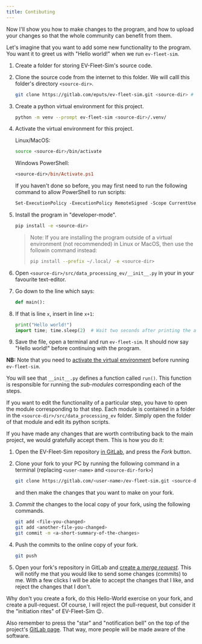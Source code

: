```yaml
---
title: Contibuting
---
```


Now I'll show you how to make changes to the program, and how to upload your changes so that the whole community can benefit from them.

Let's imagine that you want to add some new functionality to the program. You want it to greet us with "Hello world!" when we run `ev-fleet-sim`.

1. Create a folder for storing EV-Fleet-Sim's source code.

2. Clone the source code from the internet to this folder. We will calll this folder's directory `<source-dir>`.

   ```sh
   git clone https://gitlab.com/eputs/ev-fleet-sim.git <source-dir> # Clone the git repository into the new folder.
   ```

1. Create a python virtual environment for this project.

   ```bash
   python -m venv --prompt ev-fleet-sim <source-dir>/.venv/
   ```

1. <a name=activate-venv></a>Activate the virtual environment for this project.

   Linux/MacOS:

   ```bash
   source <source-dir>/bin/activate
   ```

   Windows PowerShell:

   ```ps
   <source-dir>/bin/Activate.ps1
   ```

   If you haven't done so before, you may first need to run the following command to allow PowerShell to run scripts:

   ```ps
   Set-ExecutionPolicy -ExecutionPolicy RemoteSigned -Scope CurrentUser
   ```

1. Install the program in "developer-mode".

   ```bash
   pip install -e <source-dir>
   ```

   > Note: If you are installing the program outside of a virtual environment (not recommended) in Linux or MacOS, then use the followin command instead:
   > ```sh
   > pip install --prefix ~/.local/ -e <source-dir>
   > ```

1. Open `<source-dir>/src/data_processing_ev/__init__.py` in your in your favourite text-editor.

3. Go down to the line which says:

    ```python
    def main():
    ```

4. If that is line `x`, insert in line `x+1`:

    ```python
    print("Hello world!")
    import time; time.sleep(2)  # Wait two seconds after printing the above.
    ```

5. Save the file, open a terminal and run `ev-fleet-sim`. It should now say "Hello
   world!" before continuing with the program. 

**NB:** Note that you need to [activate the virtual environment](#activate-venv) before running `ev-fleet-sim`.

You will see that `__init__.py` defines a function called `run()`. This function is
responsible for running the *sub-modules* corresponding each of the steps.

If you want to edit the functionality of a particular step, you have to open
the module corresponding to that step. Each module is contained in a folder in
the `<source-dir>/src/data_processing_ev` folder. Simply open the folder of that module
and edit its python scripts.

If you have made any changes that are worth contributing back to the main
project, we would gratefully accept them. This is how you do it:

1. Open the EV-Fleet-Sim repository [in GitLab](https://gitlab.com/eputs/ev-fleet-sim/), and press the *Fork* button.

2. Clone your fork to your PC by running the following command in a terminal (replacing `<user-name>` and `<source-dir-fork>`)

   ```sh
   git clone https://gitlab.com/<user-name>/ev-fleet-sim.git <source-dir-fork>
   ```

   and then make the changes that you want to make on your fork.


3. *Commit* the changes to the local copy of your fork, using the following commands.

   ```sh
   git add <file-you-changed>
   git add <another-file-you-changed>
   git commit -m <a-short-summary-of-the-changes>
   ```

3. Push the commits to the online copy of your fork.

   ```sh
   git push
   ```

4. Open your fork's repository in GitLab and [create a *merge request*](https://docs.gitlab.com/ee/user/project/merge_requests/creating_merge_requests.html#when-you-work-in-a-fork). This will notify me that you would like to send some changes (commits) to me. With a few clicks I will be able to accept the changes that I like, and reject the changes that I don't.

Why don't you create a fork, do this Hello-World exercise on your fork, and create a pull-request. Of course, I will reject the pull-request, but consider it the "initiation rites" of EV-Fleet-Sim 😉.

Also remember to press the "star" and "notification bell" on the top of the project's [GitLab page](https://gitlab.com/eputs/ev-fleet-sim). That way, more people will be made aware of the software.
